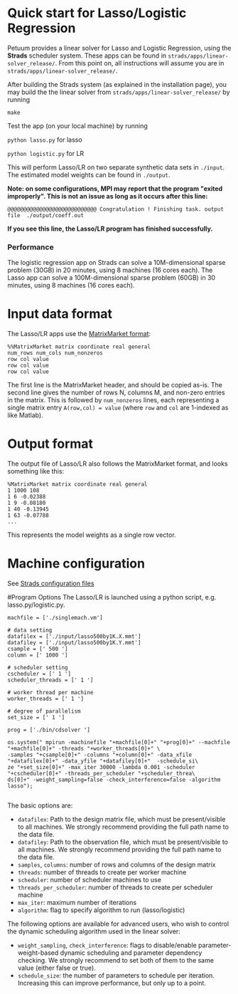 # Quick start for Lasso/Logistic Regression
Petuum provides a linear solver for Lasso and Logistic Regression, using the **Strads** scheduler system. These apps can be found in `strads/apps/linear-solver_release/`. From this point on, all instructions will assume you are in `strads/apps/linear-solver_release/`.

After building the Strads system (as explained in the installation page), you may build the the linear solver from `strads/apps/linear-solver_release/` by running 

`make`

Test the app (on your local machine) by running 

`python lasso.py`  for lasso 

`python logistic.py` for LR 

This will perform Lasso/LR on two separate synthetic data sets in `./input`. The estimated model weights can be found in `./output`.

**Note: on some configurations, MPI may report that the program "exited improperly". This is not an issue as long as it occurs after this line:**
```
@@@@@@@@@@@@@@@@@@@@@@@@@@@@ Congratulation ! Finishing task. output file  ./output/coeff.out
```
**If you see this line, the Lasso/LR program has finished successfully.**

### Performance

The logistic regression app on Strads can solve a 10M-dimensional sparse problem (30GB) in 20 minutes, using 8 machines (16 cores each). The Lasso app can solve a 100M-dimensional sparse problem (60GB) in 30 minutes, using 8 machines (16 cores each).

# Input data format

The Lasso/LR apps use the [MatrixMarket format](http://math.nist.gov/MatrixMarket/formats.html):

```
%%MatrixMarket matrix coordinate real general
num_rows num_cols num_nonzeros
row col value 
row col value 
row col value 
```

The first line is the MatrixMarket header, and should be copied as-is. The second line gives the number of rows N, columns M, and non-zero entries in the matrix. This is followed by `num_nonzeros` lines, each representing a single matrix entry `A(row,col) = value` (where `row` and `col` are 1-indexed as like Matlab).

# Output format

The output file of Lasso/LR also follows the MatrixMarket format, and looks something like this:

```
%MatrixMarket matrix coordinate real general
1 1000 108
1 6 -0.02388
1 9 -0.08180
1 40 -0.13945
1 63 -0.07788
...
```

This represents the model weights as a single row vector.

# Machine configuration 
See [Strads configuration files](https://github.com/petuum/bosen/wiki/Configuration-Files-for-Petuum-Apps#strads-configuration-files)

#Program Options 
The Lasso/LR is launched using a python script, e.g. lasso.py/logistic.py.

```
machfile = ['./singlemach.vm']

# data setting                                                                                                         
datafilex = ['./input/lasso500by1K.X.mmt']
datafiley = ['./input/lasso500by1K.Y.mmt']
csample = [' 500 ']
column = [' 1000 ']

# scheduler setting                                                                                                    
cscheduler = [' 1 ']
scheduler_threads = [' 1 ']

# worker thread per machine                                                                                            
worker_threads = [' 1 ']

# degree of parallelism                                                                                                
set_size = [' 1 ']

prog = ['./bin/cdsolver ']

os.system(" mpirun -machinefile "+machfile[0]+" "+prog[0]+" --machfile "+machfile[0]+" -threads "+worker_threads[0]+" \
-samples "+csample[0]+" -columns "+column[0]+" -data_xfile "+datafilex[0]+" -data_yfile "+datafiley[0]+"  -schedule_si\
ze "+set_size[0]+" -max_iter 30000 -lambda 0.001 -scheduler "+cscheduler[0]+" -threads_per_scheduler "+scheduler_threa\
ds[0]+" -weight_sampling=false -check_interference=false -algorithm lasso");


```
The basic options are:

* `datafilex`: Path to the design matrix file, which must be present/visible to all machines. We strongly recommend providing the full path name to the data file. 
* `datafiley`: Path to the observation file, which must be present/visible to all machines. We strongly recommend providing the full path name to the data file. 
* `samples`, `columns`: number of rows and columns of the design matrix
* `threads`: number of threads to create per worker machine
* `scheduler`: number of scheduler machines to use
* `threads_per_scheduler`: number of threads to create per scheduler machine
* `max_iter`: maximum number of iterations  
* `algorithm`: flag to specify algorithm to run (lasso/logistic)

The following options are available for advanced users, who wish to control the dynamic scheduling algorithm used in the linear solver:

* `weight_sampling`, `check_interference`: flags to disable/enable parameter-weight-based dynamic scheduling and parameter dependency checking. We strongly recommend to set both of them to the same value (either false or true).
* `schedule_size`: the number of parameters to schedule per iteration. Increasing this can improve performance, but only up to a point.
